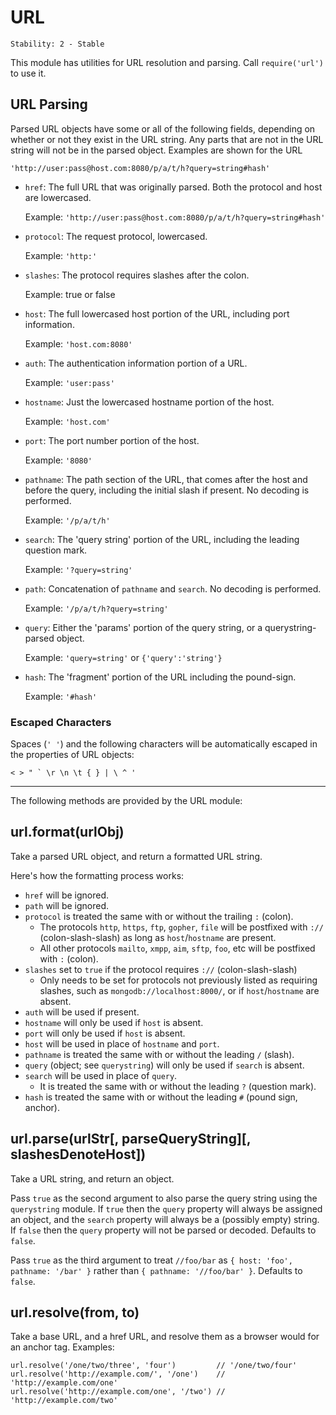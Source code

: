 # URL

    Stability: 2 - Stable

This module has utilities for URL resolution and parsing.
Call `require('url')` to use it.

## URL Parsing

Parsed URL objects have some or all of the following fields, depending on
whether or not they exist in the URL string. Any parts that are not in the URL
string will not be in the parsed object. Examples are shown for the URL

`'http://user:pass@host.com:8080/p/a/t/h?query=string#hash'`

* `href`: The full URL that was originally parsed. Both the protocol and host are lowercased.

    Example: `'http://user:pass@host.com:8080/p/a/t/h?query=string#hash'`

* `protocol`: The request protocol, lowercased.

    Example: `'http:'`

* `slashes`: The protocol requires slashes after the colon.

    Example: true or false

* `host`: The full lowercased host portion of the URL, including port
  information.

    Example: `'host.com:8080'`

* `auth`: The authentication information portion of a URL.

    Example: `'user:pass'`

* `hostname`: Just the lowercased hostname portion of the host.

    Example: `'host.com'`

* `port`: The port number portion of the host.

    Example: `'8080'`

* `pathname`: The path section of the URL, that comes after the host and
  before the query, including the initial slash if present. No decoding is
  performed.

    Example: `'/p/a/t/h'`

* `search`: The 'query string' portion of the URL, including the leading
  question mark.

    Example: `'?query=string'`

* `path`: Concatenation of `pathname` and `search`. No decoding is performed.

    Example: `'/p/a/t/h?query=string'`

* `query`: Either the 'params' portion of the query string, or a
  querystring-parsed object.

    Example: `'query=string'` or `{'query':'string'}`

* `hash`: The 'fragment' portion of the URL including the pound-sign.

    Example: `'#hash'`

### Escaped Characters

Spaces (`' '`) and the following characters will be automatically escaped in the
properties of URL objects:

    < > " ` \r \n \t { } | \ ^ '

---

The following methods are provided by the URL module:

## url.format(urlObj)

Take a parsed URL object, and return a formatted URL string.

Here's how the formatting process works:

* `href` will be ignored.
* `path` will be ignored.
* `protocol` is treated the same with or without the trailing `:` (colon).
  * The protocols `http`, `https`, `ftp`, `gopher`, `file` will be
    postfixed with `://` (colon-slash-slash) as long as `host`/`hostname` are present.
  * All other protocols `mailto`, `xmpp`, `aim`, `sftp`, `foo`, etc will
    be postfixed with `:` (colon).
* `slashes` set to `true` if the protocol requires `://` (colon-slash-slash)
  * Only needs to be set for protocols not previously listed as requiring
    slashes, such as `mongodb://localhost:8000/`, or if `host`/`hostname` are absent.
* `auth` will be used if present.
* `hostname` will only be used if `host` is absent.
* `port` will only be used if `host` is absent.
* `host` will be used in place of `hostname` and `port`.
* `pathname` is treated the same with or without the leading `/` (slash).
* `query` (object; see `querystring`) will only be used if `search` is absent.
* `search` will be used in place of `query`.
  * It is treated the same with or without the leading `?` (question mark).
* `hash` is treated the same with or without the leading `#` (pound sign, anchor).

## url.parse(urlStr[, parseQueryString][, slashesDenoteHost])

Take a URL string, and return an object.

Pass `true` as the second argument to also parse the query string using the
`querystring` module. If `true` then the `query` property will always be
assigned an object, and the `search` property will always be a (possibly
empty) string. If `false` then the `query` property will not be parsed or
decoded. Defaults to `false`.

Pass `true` as the third argument to treat `//foo/bar` as
`{ host: 'foo', pathname: '/bar' }` rather than
`{ pathname: '//foo/bar' }`. Defaults to `false`.

## url.resolve(from, to)

Take a base URL, and a href URL, and resolve them as a browser would for
an anchor tag.  Examples:

    url.resolve('/one/two/three', 'four')         // '/one/two/four'
    url.resolve('http://example.com/', '/one')    // 'http://example.com/one'
    url.resolve('http://example.com/one', '/two') // 'http://example.com/two'
